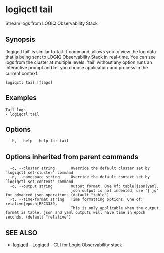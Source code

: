 # logiqctl tail

Stream logs from LOGIQ Observability Stack

## Synopsis

'logiqctl tail' is similar to tail -f command, allows you to view the log data that is being sent to LOGIQ Observability Stack in real-time. You can see logs from the cluster at multiple levels. 'tail' without any option runs an interactive prompt and let you choose application and process in the current context.

```text
logiqctl tail [flags]
```

## Examples

```text
Tail logs 
- logiqctl tail
```

## Options

```text
  -h, --help   help for tail
```

## Options inherited from parent commands

```text
  -c, --cluster string       Override the default cluster set by `logiqctl set-cluster' command
  -n, --namespace string     Override the default context set by `logiqctl set-context' command
  -o, --output string        Output format. One of: table|json|yaml. 
                             json output is not indented, use '| jq' for advanced json operations (default "table")
  -t, --time-format string   Time formatting options. One of: relative|epoch|RFC3339. 
                             This is only applicable when the output format is table. json and yaml outputs will have time in epoch seconds. (default "relative")
```

## SEE ALSO

* [logiqctl](logiqctl.md)     - Logiqctl - CLI for Logiq Observability stack

